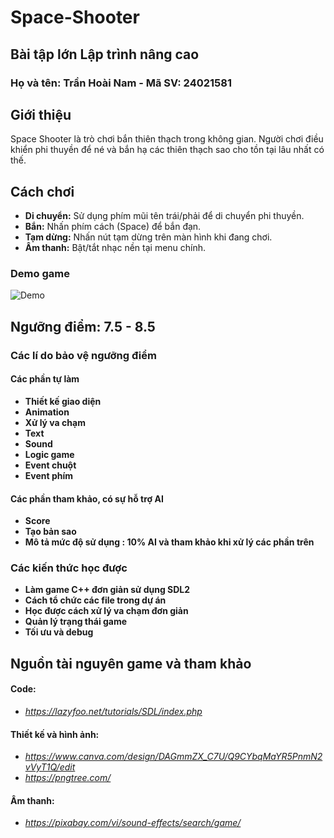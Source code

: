 # Space-Shooter
<h2>Bài tập lớn Lập trình nâng cao</h2>
<h3>Họ và tên: Trần Hoài Nam - Mã SV: 24021581</h3>

## Giới thiệu
Space Shooter là trò chơi bắn thiên thạch trong không gian. Người chơi điều khiển phi thuyền để né và bắn hạ các thiên thạch sao cho tồn tại lâu nhất có thế. 

## Cách chơi
- **Di chuyển:** Sử dụng phím mũi tên trái/phải để di chuyển phi thuyền.
- **Bắn:** Nhấn phím cách (Space) để bắn đạn.
- **Tạm dừng:** Nhấn nút tạm dừng trên màn hình khi đang chơi.
- **Âm thanh:** Bật/tắt nhạc nền tại menu chính.

### Demo game
![Demo](resources/Demo.gif)

## Ngưỡng điểm:  7.5 - 8.5
### Các lí do bảo vệ ngưỡng điểm
#### Các phần tự làm
- **Thiết kế giao diện**
- **Animation**
- **Xử lý va chạm**
- **Text**
- **Sound** 
- **Logic game**
- **Event chuột**
- **Event phím**
#### Các phần tham khảo, có sự hỗ trợ AI
- **Score**
- **Tạo bản sao**
- **Mô tả mức độ sử dụng : 10% AI và tham khảo khi xử lý các phần trên**
### Các kiến thức học được
- **Làm game C++ đơn giản sử dụng SDL2**
- **Cách tổ chức các file trong dự án**
- **Học được cách xử lý va chạm đơn giản**
- **Quản lý trạng thái game**
- **Tối ưu và debug**

## Nguồn tài nguyên game và tham khảo
#### Code: 
- *https://lazyfoo.net/tutorials/SDL/index.php*
#### Thiết kế và hình ảnh:
- *https://www.canva.com/design/DAGmmZX_C7U/Q9CYbqMaYR5PnmN2vVyT1Q/edit*
- *https://pngtree.com/*
#### Âm thanh:
- *https://pixabay.com/vi/sound-effects/search/game/*


